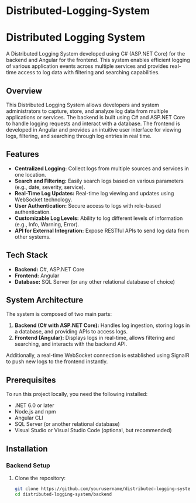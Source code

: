 # Distributed-Logging-System

# Distributed Logging System

A Distributed Logging System developed using C# (ASP.NET Core) for the backend and Angular for the frontend. This system enables efficient logging of various application events across multiple services and provides real-time access to log data with filtering and searching capabilities.

 

## Overview

This Distributed Logging System allows developers and system administrators to capture, store, and analyze log data from multiple applications or services. The backend is built using C# and ASP.NET Core to handle logging requests and interact with a database. The frontend is developed in Angular and provides an intuitive user interface for viewing logs, filtering, and searching through log entries in real time.

## Features
- **Centralized Logging:** Collect logs from multiple sources and services in one location.
- **Search and Filtering:** Easily search logs based on various parameters (e.g., date, severity, service).
- **Real-Time Log Updates:** Real-time log viewing and updates using WebSocket technology.
- **User Authentication:** Secure access to logs with role-based authentication.
- **Customizable Log Levels:** Ability to log different levels of information (e.g., Info, Warning, Error).
- **API for External Integration:** Expose RESTful APIs to send log data from other systems.

## Tech Stack

- **Backend:** C#, ASP.NET Core
- **Frontend:** Angular
- **Database:** SQL Server (or any other relational database of choice) 

## System Architecture

The system is composed of two main parts:
1. **Backend (C# with ASP.NET Core):** Handles log ingestion, storing logs in a database, and providing APIs to access logs.
2. **Frontend (Angular):** Displays logs in real-time, allows filtering and searching, and interacts with the backend API.

Additionally, a real-time WebSocket connection is established using SignalR to push new logs to the frontend instantly.

## Prerequisites

To run this project locally, you need the following installed:

- .NET 6.0 or later
- Node.js and npm
- Angular CLI
- SQL Server (or another relational database)
- Visual Studio or Visual Studio Code (optional, but recommended)

## Installation

### Backend Setup

1. Clone the repository:
   ```bash
   git clone https://github.com/yourusername/distributed-logging-system.git
   cd distributed-logging-system/backend
